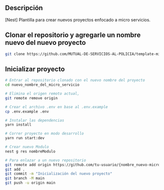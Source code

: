 ## Descripción

[Nest] Plantilla para crear nuevos proyectos enfocado a micro servicios.

## Clonar el repositorio y agregarle un nombre nuevo del nuevo proyecto

```bash
git clone https://github.com/MUTUAL-DE-SERVICIOS-AL-POLICIA/template-microservice.git nombre_nuevo-microservice
```

## Inicializar proyecto

```bash
# Entrar al repositorio clonado con el nuevo nombre del proyecto
cd nuevo_nombre_del_micro_servicio

# Elimina el origen remoto actual,
git remote remove origin

# Crear el archivo .env en base al .env.example
cp .env.example .env

# Instalar las dependencias
yarn install

# Correr proyecto en modo desarrollo
yarn run start:dev

# Crear nuevo Modulo
nest g res nombreModulo

# Para enlazar a un nuevo repositorio
git remote add origin https://github.com/tu-usuario/{nombre_nuevo-microservice}.git
git add .
git commit -m "Inicialización del nuevo proyecto"
git branch -M main
git push -u origin main
```
